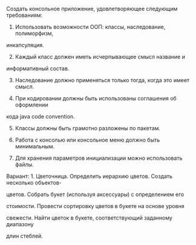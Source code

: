 Создать консольное приложение, удовлетворяющее следующим требованиям:

1. Использовать возможности ООП: классы, наследование, полиморфизм,

инкапсуляция.

2. Каждый класс должен иметь исчерпывающее смысл название и

информативный состав.

3. Наследование должно применяться только тогда, когда это имеет смысл.

4. При кодировании должны быть использованы соглашения об оформлении

кода java code convention.

5. Классы должны быть грамотно разложены по пакетам.

6. Работа с консолью или консольное меню должно быть минимальным.

7. Для хранения параметров инициализации можно использовать файлы.

Вариант: 1. Цветочница. Определить иерархию цветов. Создать несколько объектов-

цветов. Собрать букет (используя аксессуары) с определением его

стоимости. Провести сортировку цветов в букете на основе уровня

свежести. Найти цветок в букете, соответствующий заданному диапазону

длин стеблей.
